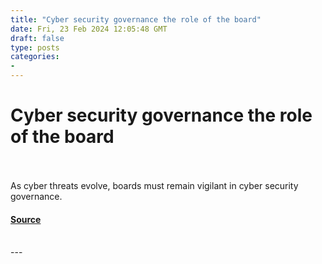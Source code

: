 ```yaml
---
title: "Cyber security governance the role of the board"
date: Fri, 23 Feb 2024 12:05:48 GMT
draft: false
type: posts
categories: 
- 
---
```

# Cyber security governance the role of the board

<br/>

<br/>
As cyber threats evolve, boards must remain vigilant in cyber security governance.

#### [Source](https://www.ncsc.gov.uk/blog-post/cyber-security-governance-the-role-of-the-board)

<br/>
---
